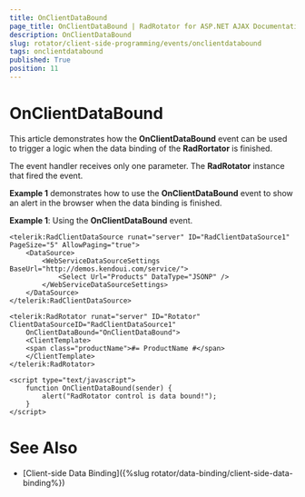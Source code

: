 ```yaml
---
title: OnClientDataBound
page_title: OnClientDataBound | RadRotator for ASP.NET AJAX Documentation
description: OnClientDataBound
slug: rotator/client-side-programming/events/onclientdatabound
tags: onclientdatabound
published: True
position: 11
---
```


# OnClientDataBound

This article demonstrates how the **OnClientDataBound** event can be used to trigger a logic when the data binding of the **RadRortator** is finished.

The event handler receives only one parameter. The **RadRotator** instance that fired the event.

**Example 1** demonstrates how to use the **OnClientDataBound** event to show an alert in the browser when the data binding is finished.

**Example 1**: Using the **OnClientDataBound** event.

````ASP.NET
<telerik:RadClientDataSource runat="server" ID="RadClientDataSource1" PageSize="5" AllowPaging="true">
	<DataSource>
		<WebServiceDataSourceSettings BaseUrl="http://demos.kendoui.com/service/">
			<Select Url="Products" DataType="JSONP" />
		</WebServiceDataSourceSettings>
	</DataSource>
</telerik:RadClientDataSource>

<telerik:RadRotator runat="server" ID="Rotator" ClientDataSourceID="RadClientDataSource1"
	OnClientDataBound="OnClientDataBound">
	<ClientTemplate>
	<span class="productName">#= ProductName #</span>
	</ClientTemplate>
</telerik:RadRotator>

<script type="text/javascript">
	function OnClientDataBound(sender) {
		alert("RadRotator control is data bound!");
	}
</script>
````

# See Also

 * [Client-side Data Binding]({%slug rotator/data-binding/client-side-data-binding%})
